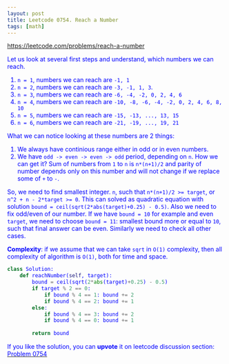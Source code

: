 ```yaml
---
layout: post
title: Leetcode 0754. Reach a Number
tags: [math]
---
```


<a href="https://leetcode.com/problems/reach-a-number"> <font color = blue>https://leetcode.com/problems/reach-a-number

Let us look at several first steps and understand, which numbers we can reach.

1. `n = 1`, numbers we can reach are `-1, 1`
2. `n = 2`, numbers we can reach are `-3, -1, 1, 3`.
3. `n = 3`, numbers we can reach are `-6, -4, -2, 0, 2, 4, 6`
4. `n = 4`, numbers we can reach are `-10, -8, -6, -4, -2, 0, 2, 4, 6, 8, 10`
5. `n = 5`, numbers we can reach are `-15, -13, ..., 13, 15`
6. `n = 6`, numbers we can reach are `-21, -19, ..., 19, 21`

What we can notice looking at these numbers are 2  things:
1. We always have continious range either in odd or in even numbers.
2. We have `odd -> even -> even -> odd` period, depending on `n`.  How we can get it? Sum of numbers from `1` to `n` is `n*(n+1)/2` and parity of number depends only on this number and will not change if we replace some of `+` to `-`.

So, we need to find smallest integer. `n`, such that `n*(n+1)/2 >= target`, or `n^2 + n - 2*target >= 0`. This can solved as quadratic equation with solution `bound = ceil(sqrt(2*abs(target)+0.25) - 0.5)`. Also we need to fix odd/even of our number. If we have `bound = 10` for example and even `target`, we need to choose `bound = 11`: smallest bound more or equal to `10`, such that final answer can be even. Similarly we need to check all other cases.

**Complexity**: if we assume that we can take `sqrt` in `O(1)` complexity, then all complexity of algorithm is `O(1)`, both for time and space.

```python
class Solution:
    def reachNumber(self, target):
        bound = ceil(sqrt(2*abs(target)+0.25) - 0.5)
        if target % 2 == 0:
            if bound % 4 == 1: bound += 2
            if bound % 4 == 2: bound += 1
        else:
            if bound % 4 == 3: bound += 2
            if bound % 4 == 0: bound += 1
                
        return bound
```

If you like the solution, you can **upvote** it on leetcode discussion section:<a href="https://leetcode.com/problems/reach-a-number/discuss/990399/python-math-o(1)-solution-explained"> <font color = blue>Problem 0754
